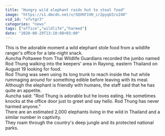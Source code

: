 ```yaml
---
title: "Hungry wild elephant raids hut to steal food"
image: "https://s1.dmcdn.net/v/SQVKF1VH_cr2pyqU3/x240"
vid_id: "x7vtgr3"
categories: "news"
tags: ["office","wildlife","harmed"]
date: "2020-08-29T13:10:08+03:00"
---
```

This is the adorable moment a wild elephant stole food from a wildlife ranger's office for a late-night snack.  <br>Auncha Poltawee from Thai Wildlife Guardians recorded the jumbo named Rod Thung walking into the keepers' area in Rayong, eastern Thailand on August 19 looking for food.  <br>Rod Thung was seen using its long trunk to reach inside the hut while rummaging around for something edible before leaving with its meal.  <br>Although the elephant is friendly with humans, the staff said that he has quite an appetite.  <br>Auncha said: &quot;Rod Thung is adorable but he loves eating. He sometimes knocks at the office door just to greet and say hello. Rod Thung has never harmed anyone.&quot;  <br>There are an estimated 2,000 elephants living in the wild in Thailand and a similar number in captivity.  <br>They roam through the country's deep jungle and its protected national parks.
